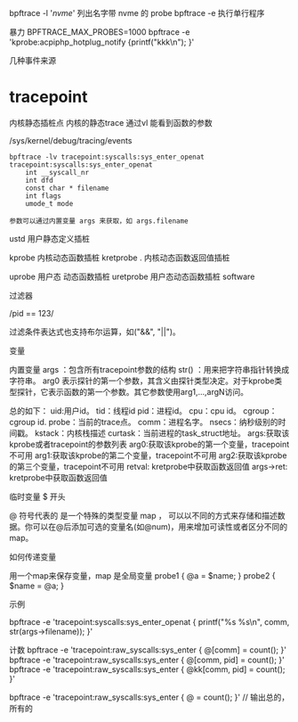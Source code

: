 bpftrace -l '*nvme*'   列出名字带 nvme 的 probe
bpftrace -e  执行单行程序


暴力
BPFTRACE_MAX_PROBES=1000 bpftrace -e  'kprobe:acpiphp_hotplug_notify {printf("kkk\n"); }'


几种事件来源

# tracepoint 
内核静态插桩点
内核的静态trace 通过vl 能看到函数的参数 



/sys/kernel/debug/tracing/events


```
bpftrace -lv tracepoint:syscalls:sys_enter_openat
tracepoint:syscalls:sys_enter_openat
    int __syscall_nr
    int dfd
    const char * filename
    int flags
    umode_t mode

参数可以通过内置变量 args 来获取，如 args.filename
```



ustd  用户静态定义插桩

kprobe  内核动态函数插桩
kretprobe . 内核动态函数返回值插桩

uprobe 用户态 动态函数插桩
uretprobe  用户态动态函数插桩
software



过滤器

/pid == 123/

过滤条件表达式也支持布尔运算，如("&&", "||")。

变量

 内置变量
args  ：包含所有tracepoint参数的结构
str()  ：用来把字符串指针转换成字符串。
arg0    表示探针的第一个参数，其含义由探针类型决定。对于kprobe类型探针，它表示函数的第一个参数。其它参数使用arg1,...,argN访问。

总的如下：
uid:用户id。
tid：线程id
pid：进程id。
cpu：cpu id。
cgroup：cgroup id.
probe：当前的trace点。
comm：进程名字。
nsecs：纳秒级别的时间戳。
kstack：内核栈描述
curtask：当前进程的task_struct地址。
args:获取该kprobe或者tracepoint的参数列表
arg0:获取该kprobe的第一个变量，tracepoint不可用
arg1:获取该kprobe的第二个变量，tracepoint不可用
arg2:获取该kprobe的第三个变量，tracepoint不可用
retval: kretprobe中获取函数返回值
args->ret: kretprobe中获取函数返回值


 临时变量
$  开头

@  符号代表的 是一个特殊的类型变量 map ， 可以以不同的方式来存储和描述数据。你可以在@后添加可选的变量名(如@num)，用来增加可读性或者区分不同的map。


如何传递变量

用一个map来保存变量，map 是全局变量
 probe1 { @a = $name; }
 probe2 { $name = @a; }

示例

bpftrace -e 'tracepoint:syscalls:sys_enter_openat { printf("%s %s\n", comm, str(args->filename)); }'

计数
bpftrace -e 'tracepoint:raw_syscalls:sys_enter { @[comm] = count(); }' 
bpftrace -e 'tracepoint:raw_syscalls:sys_enter { @[comm, pid] = count(); }' 
bpftrace -e 'tracepoint:raw_syscalls:sys_enter { @kk[comm, pid] = count(); }'

bpftrace -e 'tracepoint:raw_syscalls:sys_enter { @ = count(); }'   // 输出总的，所有的 